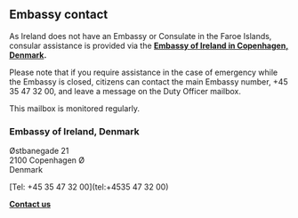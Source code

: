 ## Embassy contact

As Ireland does not have an Embassy or Consulate in the Faroe Islands, consular assistance is provided via the [**Embassy of Ireland in Copenhagen, Denmark**](https://www.ireland.ie/en/denmark/copenhagen/)**.**

Please note that if you require assistance in the case of emergency while the Embassy is closed, citizens can contact the main Embassy number, +45 35 47 32 00, and leave a message on the Duty Officer mailbox.

This mailbox is monitored regularly.

### Embassy of Ireland, Denmark

Østbanegade 21   
2100 Copenhagen Ø   
Denmark

[Tel: +45 35 47 32 00](tel:+4535 47 32 00)

[**Contact us**](/en/denmark/copenhagen/contact/)